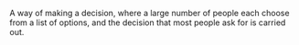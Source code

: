 A way of making a decision, where a large number of people each choose
from a list of options, and the decision that most people ask for is
carried out.
